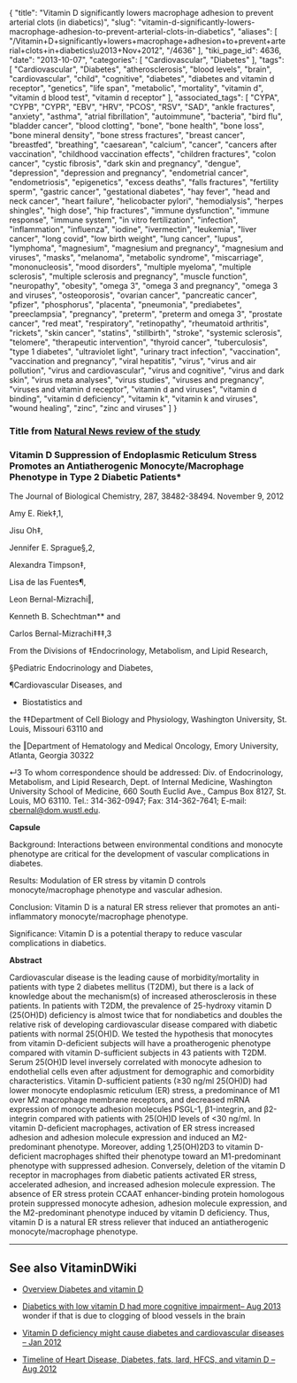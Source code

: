 {
    "title": "Vitamin D significantly lowers macrophage adhesion to prevent arterial clots (in diabetics)",
    "slug": "vitamin-d-significantly-lowers-macrophage-adhesion-to-prevent-arterial-clots-in-diabetics",
    "aliases": [
        "/Vitamin+D+significantly+lowers+macrophage+adhesion+to+prevent+arterial+clots+in+diabetics\u2013+Nov+2012",
        "/4636"
    ],
    "tiki_page_id": 4636,
    "date": "2013-10-07",
    "categories": [
        "Cardiovascular",
        "Diabetes"
    ],
    "tags": [
        "Cardiovascular",
        "Diabetes",
        "atherosclerosis",
        "blood levels",
        "brain",
        "cardiovascular",
        "child",
        "cognitive",
        "diabetes",
        "diabetes and vitamin d receptor",
        "genetics",
        "life span",
        "metabolic",
        "mortality",
        "vitamin d",
        "vitamin d blood test",
        "vitamin d receptor"
    ],
    "associated_tags": [
        "CYPA",
        "CYPB",
        "CYPR",
        "EBV",
        "HRV",
        "PCOS",
        "RSV",
        "SAD",
        "ankle fractures",
        "anxiety",
        "asthma",
        "atrial fibrillation",
        "autoimmune",
        "bacteria",
        "bird flu",
        "bladder cancer",
        "blood clotting",
        "bone",
        "bone health",
        "bone loss",
        "bone mineral density",
        "bone stress fractures",
        "breast cancer",
        "breastfed",
        "breathing",
        "caesarean",
        "calcium",
        "cancer",
        "cancers after vaccination",
        "childhood vaccination effects",
        "children fractures",
        "colon cancer",
        "cystic fibrosis",
        "dark skin and pregnancy",
        "dengue",
        "depression",
        "depression and pregnancy",
        "endometrial cancer",
        "endometriosis",
        "epigenetics",
        "excess deaths",
        "falls fractures",
        "fertility sperm",
        "gastric cancer",
        "gestational diabetes",
        "hay fever",
        "head and neck cancer",
        "heart failure",
        "helicobacter pylori",
        "hemodialysis",
        "herpes shingles",
        "high dose",
        "hip fractures",
        "immune dysfunction",
        "immune response",
        "immune system",
        "in vitro fertilization",
        "infection",
        "inflammation",
        "influenza",
        "iodine",
        "ivermectin",
        "leukemia",
        "liver cancer",
        "long covid",
        "low birth weight",
        "lung cancer",
        "lupus",
        "lymphoma",
        "magnesium",
        "magnesium and pregnancy",
        "magnesium and viruses",
        "masks",
        "melanoma",
        "metabolic syndrome",
        "miscarriage",
        "mononucleosis",
        "mood disorders",
        "multiple myeloma",
        "multiple sclerosis",
        "multiple sclerosis and pregnancy",
        "muscle function",
        "neuropathy",
        "obesity",
        "omega 3",
        "omega 3 and pregnancy",
        "omega 3 and viruses",
        "osteoporosis",
        "ovarian cancer",
        "pancreatic cancer",
        "pfizer",
        "phosphorus",
        "placenta",
        "pneumonia",
        "prediabetes",
        "preeclampsia",
        "pregnancy",
        "preterm",
        "preterm and omega 3",
        "prostate cancer",
        "red meat",
        "respiratory",
        "retinopathy",
        "rheumatoid arthritis",
        "rickets",
        "skin cancer",
        "statins",
        "stillbirth",
        "stroke",
        "systemic sclerosis",
        "telomere",
        "therapeutic intervention",
        "thyroid cancer",
        "tuberculosis",
        "type 1 diabetes",
        "ultraviolet light",
        "urinary tract infection",
        "vaccination",
        "vaccination and pregnancy",
        "viral hepatitis",
        "virus",
        "virus and air pollution",
        "virus and cardiovascular",
        "virus and cognitive",
        "virus and dark skin",
        "virus meta analyses",
        "virus studies",
        "viruses and pregnancy",
        "viruses and vitamin d receptor",
        "vitamin d and viruses",
        "vitamin d binding",
        "vitamin d deficiency",
        "vitamin k",
        "vitamin k and viruses",
        "wound healing",
        "zinc",
        "zinc and viruses"
    ]
}


### Title from [Natural News review of the study](http://www.naturalnews.com/042371_vitamin_D_arterial_clots_macrophage_adhesion.html)

### Vitamin D Suppression of Endoplasmic Reticulum Stress Promotes an Antiatherogenic Monocyte/Macrophage Phenotype in Type 2 Diabetic Patients*

The Journal of Biological Chemistry, 287, 38482-38494. November 9, 2012 

Amy E. Riek‡,1,

Jisu Oh‡,

Jennifer E. Sprague§,2,

Alexandra Timpson‡,

Lisa de las Fuentes¶,

Leon Bernal-Mizrachi‖,

Kenneth B. Schechtman** and

Carlos Bernal-Mizrachi‡‡‡,3

From the Divisions of ‡Endocrinology, Metabolism, and Lipid Research,

§Pediatric Endocrinology and Diabetes,

¶Cardiovascular Diseases, and

   * Biostatistics and

the ‡‡Department of Cell Biology and Physiology, Washington University, St. Louis, Missouri 63110 and

the ‖Department of Hematology and Medical Oncology, Emory University, Atlanta, Georgia 30322

↵3 To whom correspondence should be addressed: Div. of Endocrinology, Metabolism, and Lipid Research, Dept. of Internal Medicine, Washington University School of Medicine, 660 South Euclid Ave., Campus Box 8127, St. Louis, MO 63110. Tel.: 314-362-0947; Fax: 314-362-7641; E-mail: cbernal@dom.wustl.edu.

 **Capsule** 

Background: Interactions between environmental conditions and monocyte phenotype are critical for the development of vascular complications in diabetes.

Results: Modulation of ER stress by vitamin D controls monocyte/macrophage phenotype and vascular adhesion.

Conclusion: Vitamin D is a natural ER stress reliever that promotes an anti-inflammatory monocyte/macrophage phenotype.

Significance: Vitamin D is a potential therapy to reduce vascular complications in diabetics.

 **Abstract** 

Cardiovascular disease is the leading cause of morbidity/mortality in patients with type 2 diabetes mellitus (T2DM), but there is a lack of knowledge about the mechanism(s) of increased atherosclerosis in these patients. In patients with T2DM, the prevalence of 25-hydroxy vitamin D (25(OH)D) deficiency is almost twice that for nondiabetics and doubles the relative risk of developing cardiovascular disease compared with diabetic patients with normal 25(OH)D. We tested the hypothesis that monocytes from vitamin D-deficient subjects will have a proatherogenic phenotype compared with vitamin D-sufficient subjects in 43 patients with T2DM. Serum 25(OH)D level inversely correlated with monocyte adhesion to endothelial cells even after adjustment for demographic and comorbidity characteristics. Vitamin D-sufficient patients (≥30 ng/ml 25(OH)D) had lower monocyte endoplasmic reticulum (ER) stress, a predominance of M1 over M2 macrophage membrane receptors, and decreased mRNA expression of monocyte adhesion molecules PSGL-1, β1-integrin, and β2-integrin compared with patients with 25(OH)D levels of <30 ng/ml. In vitamin D-deficient macrophages, activation of ER stress increased adhesion and adhesion molecule expression and induced an M2-predominant phenotype. Moreover, adding 1,25(OH)2D3 to vitamin D-deficient macrophages shifted their phenotype toward an M1-predominant phenotype with suppressed adhesion. Conversely, deletion of the vitamin D receptor in macrophages from diabetic patients activated ER stress, accelerated adhesion, and increased adhesion molecule expression. The absence of ER stress protein CCAAT enhancer-binding protein homologous protein suppressed monocyte adhesion, adhesion molecule expression, and the M2-predominant phenotype induced by vitamin D deficiency. Thus, vitamin D is a natural ER stress reliever that induced an antiatherogenic monocyte/macrophage phenotype.

---

## See also VitaminDWiki

* [Overview Diabetes and vitamin D](/tags/overview-diabetes-and-vitamin-d.html)

* [Diabetics with low vitamin D had more cognitive impairment– Aug 2013](/posts/diabetics-with-low-vitamin-d-had-more-cognitive-impairment) wonder if that is due to clogging of blood vessels in the brain

* [Vitamin D deficiency might cause diabetes and cardiovascular diseases – Jan 2012](/tags/vitamin-d-deficiency-might-cause-diabetes-and-cardiovascular-diseases-jan-2012.html)

* [Timeline of Heart Disease, Diabetes, fats, lard, HFCS, and vitamin D – Aug 2012](/posts/timeline-of-heart-disease-diabetes-fats-lard-hfcs-and-vitamin-d)